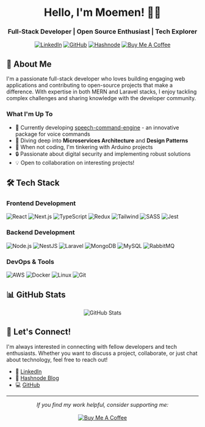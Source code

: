 <div align="center">

# Hello, I'm Moemen! 👨‍💻

### Full-Stack Developer | Open Source Enthusiast | Tech Explorer

[![LinkedIn](https://img.shields.io/badge/LinkedIn-Connect-0077B5?style=for-the-badge&logo=linkedin)](https://www.linkedin.com/in/moemen-saadeh-707436260/)
[![GitHub](https://img.shields.io/badge/GitHub-Follow-181717?style=for-the-badge&logo=github)](https://github.com/Moemen12)
[![Hashnode](https://img.shields.io/badge/Hashnode-Blog-2962FF?style=for-the-badge&logo=hashnode)](https://hashnode.com/@MoemenSaadeh)
[![Buy Me A Coffee](https://img.shields.io/badge/Support-Buy%20Me%20A%20Coffee-orange?style=for-the-badge&logo=buy-me-a-coffee)](https://www.buymeacoffee.com/moemensaadeh)

</div>

## 🚀 About Me

I'm a passionate full-stack developer who loves building engaging web applications and contributing to open-source projects that make a difference. With expertise in both MERN and Laravel stacks, I enjoy tackling complex challenges and sharing knowledge with the developer community.

### What I'm Up To

- 🔭 Currently developing [speech-command-engine](https://github.com/Moemen12/speech-command-engine) - an innovative package for voice commands
- 🌱 Diving deep into **Microservices Architecture** and **Design Patterns**
- 🤖 When not coding, I'm tinkering with Arduino projects
- 🔒 Passionate about digital security and implementing robust solutions
- 💡 Open to collaboration on interesting projects!

## 🛠️ Tech Stack

### Frontend Development
![React](https://img.shields.io/badge/React-20232A?style=flat&logo=react&logoColor=61DAFB)
![Next.js](https://img.shields.io/badge/Next.js-000000?style=flat&logo=next.js&logoColor=white)
![TypeScript](https://img.shields.io/badge/TypeScript-007ACC?style=flat&logo=typescript&logoColor=white)
![Redux](https://img.shields.io/badge/Redux-764ABC?style=flat&logo=redux&logoColor=white)
![Tailwind](https://img.shields.io/badge/Tailwind-38B2AC?style=flat&logo=tailwind-css&logoColor=white)
![SASS](https://img.shields.io/badge/SASS-CC6699?style=flat&logo=sass&logoColor=white)
![Jest](https://img.shields.io/badge/Jest-C21325?style=flat&logo=jest&logoColor=white)

### Backend Development
![Node.js](https://img.shields.io/badge/Node.js-339933?style=flat&logo=node.js&logoColor=white)
![NestJS](https://img.shields.io/badge/NestJS-E0234E?style=flat&logo=nestjs&logoColor=white)
![Laravel](https://img.shields.io/badge/Laravel-FF2D20?style=flat&logo=laravel&logoColor=white)
![MongoDB](https://img.shields.io/badge/MongoDB-47A248?style=flat&logo=mongodb&logoColor=white)
![MySQL](https://img.shields.io/badge/MySQL-4479A1?style=flat&logo=mysql&logoColor=white)
![RabbitMQ](https://img.shields.io/badge/RabbitMQ-FF6600?style=flat&logo=rabbitmq&logoColor=white)

### DevOps & Tools
![AWS](https://img.shields.io/badge/AWS-232F3E?style=flat&logo=amazon-aws&logoColor=white)
![Docker](https://img.shields.io/badge/Docker-2496ED?style=flat&logo=docker&logoColor=white)
![Linux](https://img.shields.io/badge/Linux-FCC624?style=flat&logo=linux&logoColor=black)
![Git](https://img.shields.io/badge/Git-F05032?style=flat&logo=git&logoColor=white)

## 📊 GitHub Stats

<div align="center">
  <img src="https://github-readme-stats.vercel.app/api?username=Moemen12&show_icons=true&count_private=true&hide_border=true&theme=radical" alt="GitHub Stats" />
</div>

## 🤝 Let's Connect!

I'm always interested in connecting with fellow developers and tech enthusiasts. Whether you want to discuss a project, collaborate, or just chat about technology, feel free to reach out!

- 💼 [LinkedIn](https://www.linkedin.com/in/moemen-saadeh-707436260/)
- 📝 [Hashnode Blog](https://hashnode.com/@MoemenSaadeh)
- 💻 [GitHub](https://github.com/Moemen12)

---

<div align="center">
  <i>If you find my work helpful, consider supporting me:</i><br><br>
  <a href="https://www.buymeacoffee.com/moemensaadeh">
    <img src="https://img.shields.io/badge/Buy%20Me%20A%20Coffee-Support-orange?style=for-the-badge&logo=buy-me-a-coffee" alt="Buy Me A Coffee" />
  </a>
</div>
